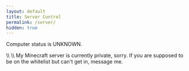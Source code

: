 ```yaml
---
layout: default
title: Server Control
permalink: /server/
hidden: true
---
```

<div id="pc-box"><p>
<span id="status-indicator" class="indicator busy"></span>
<span id="pc-text" class="status-text">Computer status is UNKNOWN.</span>
<form id="wol-form" style="display: none;">
    <label for="password">Password:</label>
    <input type="password" class="text-box" id="wol-password" name="password" required>
    <button class="btn" type="submit">Wake Up</button>
</form>
<p id="pc-result" style="color: red;"></p>
</p></div>

<div id="mc-box" style="display: none;"><p>
<span id="mc-indicator" class="indicator busy"></span>
<span id="mc-text" class="status-text">Minecraft Server status is UNKNOWN.</span>
<form id="mc-form" style="display: none;">
    <label for="password">Password:</label>
    <input type="password" class="text-box" id="mc-password" name="password" required>
    <button class="btn" type="submit">Turn On</button>
</form>
<p id="mc-result" style="color: red;"></p>
</p></div>

<div id="jf-box" style="display: none;"><p>
<span id="jf-indicator" class="indicator busy"></span>
<span id="jf-text" class="status-text">Jellyfin status is UNKNOWN.</span>
<form id="jf-form" style="display: none;">
    <label for="password">Password:</label>
    <input type="password" class="text-box" id="jf-password" name="password" required>
    <button class="btn" type="submit">Turn On</button>
</form>
<p id="jf-result" style="color: red;"></p>
</p></div>
\\
\\
My Minecraft server is currently private, sorry. If you are supposed to be on the whitelist but can't get in, message me.

<script>
    // async function checkContainerStatus() {
    //     try {
    //         const response = await fetch('/containerstatus');
    //         const data = await response.json();
            
    //         const minecraftElement = document.getElementById('mc-control');
    //         minecraftElement.style.display = data.minecraft ? 'none' : 'block';
    //         const jellyfinElement = document.getElementById('jf-control');
    //         jellyfinElement.style.display = data.jellyfin ? 'none' : 'block';
    //     } catch (error) {
    //         console.error('Error fetching containers status:', error);
    //     }
    // }

    let wolTime = 0;
    let mcTime = 0;
    let jfTime = 0;

    async function checkOnlineStatus() {
        try {
            const response = await fetch('/onlinestatus');
            const data = await response.json();

            let indicator = document.getElementById("status-indicator");
            if (!data.all) {
                indicator.classList.add("online");
                indicator.classList.remove("offline");
                indicator.classList.remove("busy");
                document.getElementById("pc-text").textContent = "Computer is ONLINE.";
                document.getElementById("wol-form").style.display = 'none';
                document.getElementById("mc-box").style.display = 'block';
                document.getElementById("jf-box").style.display = 'block';
            } else if (Date.now() - wolTime > 90000) {
                document.getElementById("pc-text").textContent = "Computer is OFFLINE. Enter WoL password.";
                indicator.classList.add("offline");
                indicator.classList.remove("online");
                indicator.classList.remove("busy");
                document.getElementById("wol-form").style.display = 'block';
                document.getElementById("mc-box").style.display = 'none';
                document.getElementById("jf-box").style.display = 'none';
            }

            let indicator2 = document.getElementById("mc-indicator");
            if (!data.minecraft) {
                indicator2.classList.add("online");
                indicator2.classList.remove("offline");
                indicator2.classList.remove("busy");
                document.getElementById("mc-text").textContent = "Minecraft Server is ONLINE.";
                document.getElementById("mc-form").style.display = 'none';
            } else if (Date.now() - mcTime > 60000) {
                document.getElementById("mc-text").textContent = "Minecraft Server is OFFLINE. Enter password.";
                indicator2.classList.add("offline");
                indicator2.classList.remove("online");
                indicator2.classList.remove("busy");
                document.getElementById("mc-form").style.display = 'block';
            }

            let indicator3 = document.getElementById("jf-indicator");
            if (!data.jellyfin) {
                indicator3.classList.add("online");
                indicator3.classList.remove("offline");
                indicator3.classList.remove("busy");
                document.getElementById("jf-text").textContent = "Jellyfin is ONLINE.";
                document.getElementById("jf-form").style.display = 'none';
            } else if (Date.now() - jfTime > 15000){
                document.getElementById("jf-text").textContent = "Jellyfin is OFFLINE. Enter Jellyfin password.";
                indicator3.classList.add("offline");
                indicator3.classList.remove("online");
                indicator3.classList.remove("busy");
                document.getElementById("jf-form").style.display = 'block';
            }
        } catch (error) {
            console.error('Error fetching containers status:', error);
        }
    }

    checkOnlineStatus();
    setInterval(checkOnlineStatus, 1000);

    document.getElementById('wol-form').addEventListener('submit', function(event) {
        event.preventDefault();
        const password = document.getElementById('wol-password').value;
        document.getElementById('pc-result').textContent = '';
        fetch('/wakeonlan', {
            method: 'POST',
            headers: {
                'Content-Type': 'application/x-www-form-urlencoded'
            },
            body: new URLSearchParams({
                'password': password
            })
        })
        .then(response => response.json())
        .then(data => {
            if (data.message) {
                document.getElementById("pc-text").textContent = "Computer is BOOTING.";
                wolTime = Date.now();
                let indicator = document.getElementById("status-indicator");
                indicator.classList.remove("offline");
                indicator.classList.remove("online");
                indicator.classList.add("busy");
                document.getElementById("wol-form").style.display = 'none';
            } else {
                document.getElementById('pc-result').textContent = data.detail;
            }
        });
    });

    document.getElementById('mc-form').addEventListener('submit', function(event) {
        event.preventDefault();
        document.getElementById('mc-result').textContent = '';
        const password = document.getElementById('mc-password').value;
        let indicator2 = document.getElementById("mc-indicator");
        indicator2.classList.remove("offline");
        indicator2.classList.remove("online");
        indicator2.classList.add("busy");
        document.getElementById("mc-form").style.display = 'none';
        document.getElementById("mc-text").textContent = "Minecraft Server is OFFLINE.";
        mcTime = Date.now();
        fetch('/wakemc', {
            method: 'POST',
            headers: {
                'Content-Type': 'application/x-www-form-urlencoded'
            },
            body: new URLSearchParams({
                'password': password
            })
        })
        .then(response => response.json())
        .then(data => {
            if (data.message) {
                document.getElementById("mc-text").textContent = "Minecraft Server is BOOTING.";
            } else {
                document.getElementById('mc-result').textContent = data.detail;
                mcTime = 0;
            }
        });
    });

    document.getElementById('jf-form').addEventListener('submit', function(event) {
        event.preventDefault();
        document.getElementById('jf-result').textContent = '';
        const password = document.getElementById('jf-password').value;
        let indicator3 = document.getElementById("jf-indicator");
        indicator3.classList.remove("offline");
        indicator3.classList.remove("online");
        indicator3.classList.add("busy");
        document.getElementById("jf-text").textContent = "Jellyfin is OFFLINE.";
        document.getElementById("jf-form").style.display = 'none';
        jfTime = Date.now();
        fetch('/wakejf', {
            method: 'POST',
            headers: {
                'Content-Type': 'application/x-www-form-urlencoded'
            },
            body: new URLSearchParams({
                'password': password
            })
        })
        .then(response => response.json())
        .then(data => {
            if (data.message) {
                document.getElementById("jf-text").textContent = "Jellyfin is BOOTING.";
            } else {
                document.getElementById('jf-result').textContent = data.detail;
                jfTime = 0;
            }
        });
    });
</script>